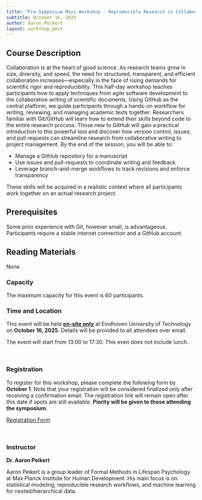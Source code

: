 ```yaml
---
title: "Pre-Symposium Mini-Workshop - Reproducible Research in Collaboration: Writing Academic Texts on GitHub Together"
subtitle: October 16, 2025
author: Aaron Peikert
layout: workshop_post
---
```


## Course Description

Collaboration is at the heart of good science. As research teams grow in
size, diversity, and speed, the need for structured, transparent, and
efficient collaboration increases—especially in the face of rising
demands for scientific rigor and reproducibility. This half-day workshop
teaches participants how to apply techniques from agile software
development to the collaborative writing of scientific documents. Using
GitHub as the central platform, we guide participants through a hands-on
workflow for writing, reviewing, and managing academic texts together.
Researchers familiar with Git/GitHub will learn how to extend their
skills beyond code to the entire research process. Those new to GitHub
will gain a practical introduction to this powerful tool and discover
how version control, issues, and pull requests can streamline research
from collaborative writing to project management. By the end of the
session, you will be able to:

* Manage a GitHub repository for a manuscript
* Use issues and pull-requests to coordinate writing and feedback
* Leverage branch-and-merge workflows to track revisions and enforce transparency


These skills will be acquired in a realistic context where all
participants work together on an actual research project. 
<br>

## Prerequisites

Some prior experience with Git, however small, is advantageous. Participants
require a stable internet connection and a GitHub account.
<br>

## Reading Materials

None
<br>

### Capacity

The maximum capacity for this event is 60 participants.

### Time and Location

This event will be held <ins>**on-site only**</ins> at Eindhoven University of Technology on **October 16, 2025**. Details will be provided to all attendees over email.

The event will start from 13:00 to 17:30. This even does not include lunch.


<br>

### Registration

To register for this workshop, please complete the following form by **October 1**. Note that your registration will be considered finalized only after receiving a confirmation email.  The registration link will remain open after this date if spots are still available. **Piority will be given to those attending the symposium.**

[Registration Form](https://forms.office.com/Pages/ResponsePage.aspx?id=R_J9zM5gD0qddXBM9g78ZP_Kihp-VglPgWom9gajHXdUMDlUNDAyV0ExUVA2OUhTNTVESzQ0UjRQSS4u)

<br>

### Instructor

**Dr. Aaron Peikert**

Aaron Peikert is a group leader of Formal Methods in Lifespan Psychology at Max Planck Institute for Human Development. His main focus is on statistical modeling, reproducible research workflows, and machine learning for nested/hierarchical data.

